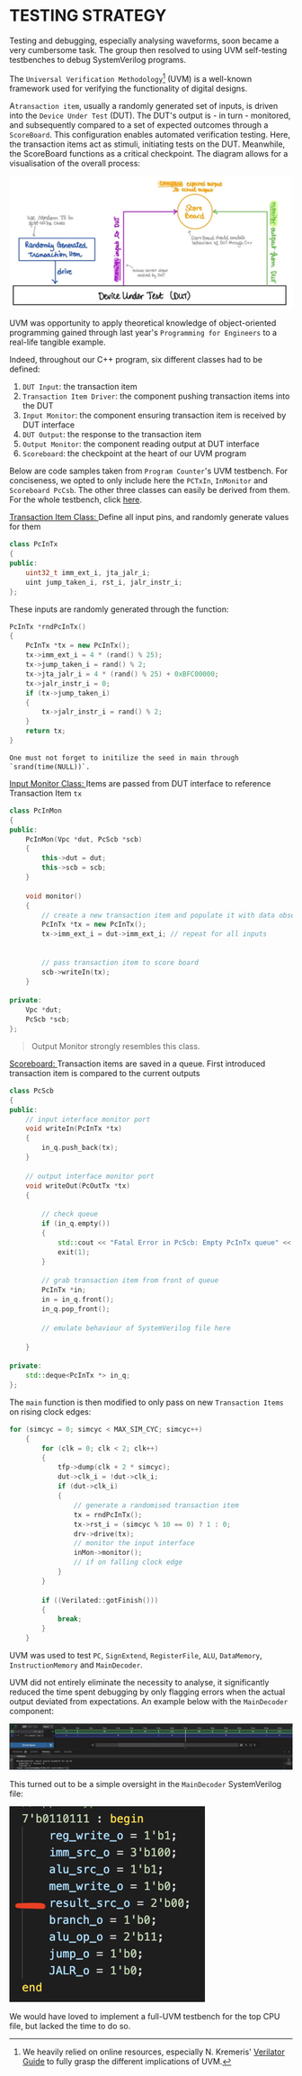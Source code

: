# TESTING STRATEGY

Testing and debugging, especially analysing waveforms, soon became a very cumbersome task. The group then resolved to using UVM self-testing testbenches to debug SystemVerilog programs.

The `Universal Verification Methodology`[^1] (UVM) is a well-known framework used for verifying the functionality of digital designs. 

A`transaction item`, usually a randomly generated set of inputs, is driven into the `Device Under Test` (DUT). The DUT's output is - in turn - monitored, and subsequently compared to a set of expected outcomes through a `ScoreBoard`. This configuration enables automated verification testing. Here, the transaction items act as stimuli, initiating tests on the DUT. Meanwhile, the ScoreBoard functions as a critical checkpoint. The diagram allows for a visualisation of the overall process:

![UVM Diagram](../images/UVM/UVM_diagram.jpg)


UVM was opportunity to apply theoretical knowledge of object-oriented programming gained through last year's `Programming for Engineers` to a real-life tangible example.

Indeed, throughout our C++ program, six different classes had to be defined:
1. `DUT Input`: the transaction item
2. `Transaction Item Driver`: the component pushing transaction items into the DUT
4. `Input Monitor`: the component ensuring transaction item is received by DUT interface
3. `DUT Output`: the response to the transaction item
4. `Output Monitor`: the component reading output at DUT interface
5. `Scoreboard`: the checkpoint at the heart of our UVM program


Below are code samples taken from `Program Counter`'s UVM testbench. For conciseness, we opted to only include here the `PCTxIn`, `InMonitor` and `Scoreboard PcCsb`. The other three classes can easily be derived from them. For the whole testbench, click [here]().


<u> Transaction Item Class: </u> Define all input pins, and randomly generate values for them

```C++
class PcInTx
{
public:
    uint32_t imm_ext_i, jta_jalr_i;
    uint jump_taken_i, rst_i, jalr_instr_i;
};

```

These inputs are randomly generated through the function:

```C++
PcInTx *rndPcInTx()
{
    PcInTx *tx = new PcInTx();
    tx->imm_ext_i = 4 * (rand() % 25);
    tx->jump_taken_i = rand() % 2;
    tx->jta_jalr_i = 4 * (rand() % 25) + 0xBFC00000;
    tx->jalr_instr_i = 0;
    if (tx->jump_taken_i)
    {
        tx->jalr_instr_i = rand() % 2;
    }
    return tx;
}
```

	One must not forget to initilize the seed in main through `srand(time(NULL))`.


<u> Input Monitor Class: </u> Items are passed from DUT interface to reference Transaction Item `tx`

```C++
class PcInMon
{
public:
    PcInMon(Vpc *dut, PcScb *scb)
    {
        this->dut = dut;
        this->scb = scb;
    }

    void monitor()
    {
        // create a new transaction item and populate it with data observerd at the interface pin
        PcInTx *tx = new PcInTx();
        tx->imm_ext_i = dut->imm_ext_i; // repeat for all inputs
        
        
        // pass transaction item to score board
        scb->writeIn(tx);
    }

private:
    Vpc *dut;
    PcScb *scb;
};
```

> Output Monitor strongly resembles this class.


<u> Scoreboard: </u> Transaction items are saved in a queue. First introduced transaction item is compared to the current outputs

```C++
class PcScb
{
public:
    // input interface monitor port
    void writeIn(PcInTx *tx)
    {
        in_q.push_back(tx);
    }

    // output interface monitor port
    void writeOut(PcOutTx *tx)
    {

        // check queue
        if (in_q.empty())
        {
            std::cout << "Fatal Error in PcScb: Empty PcInTx queue" << std::endl;
            exit(1);
        }

        // grab transaction item from front of queue
        PcInTx *in;
        in = in_q.front();
        in_q.pop_front();

		// emulate behaviour of SystemVerilog file here

    }

private:
    std::deque<PcInTx *> in_q;
};
```


The `main` function is then modified to only pass on new `Transaction Items` on rising clock edges:

```C++
for (simcyc = 0; simcyc < MAX_SIM_CYC; simcyc++)
    {
        for (clk = 0; clk < 2; clk++)
        {
            tfp->dump(clk + 2 * simcyc);
            dut->clk_i = !dut->clk_i;
            if (dut->clk_i)
            {
                // generate a randomised transaction item
                tx = rndPcInTx();
                tx->rst_i = (simcyc % 10 == 0) ? 1 : 0;
                drv->drive(tx);
                // monitor the input interface
                inMon->monitor();
                // if on falling clock edge
            }
        }

        if ((Verilated::gotFinish()))
        {
            break;
        }
    }
```


UVM was used to test `PC`, `SignExtend`, `RegisterFile`, `ALU`, `DataMemory`, `InstructionMemory` and `MainDecoder`.

UVM did not entirely eliminate the necessity to analyse, it significantly reduced the time spent debugging by only flagging errors when the actual output deviated from expectations. An example below with the `MainDecoder` component:

![UVM output for MainDecoder](../images/UVM/track_error_uvm.jpg)

This turned out to be a simple oversight in the `MainDecoder` SystemVerilog file:

![Main Decoder Debugging](../images/UVM/error_main_decoder_uvm.jpg)



We would have loved to implement a full-UVM testbench for the top CPU file, but lacked the time to do so.


[^1]: We heavily relied on online resources, especially N. Kremeris' [Verilator Guide](https://www.itsembedded.com/dhd/verilator_4/#appendix-a-other-termscomponents-you-may-encounter) to fully grasp the different implications of UVM.
